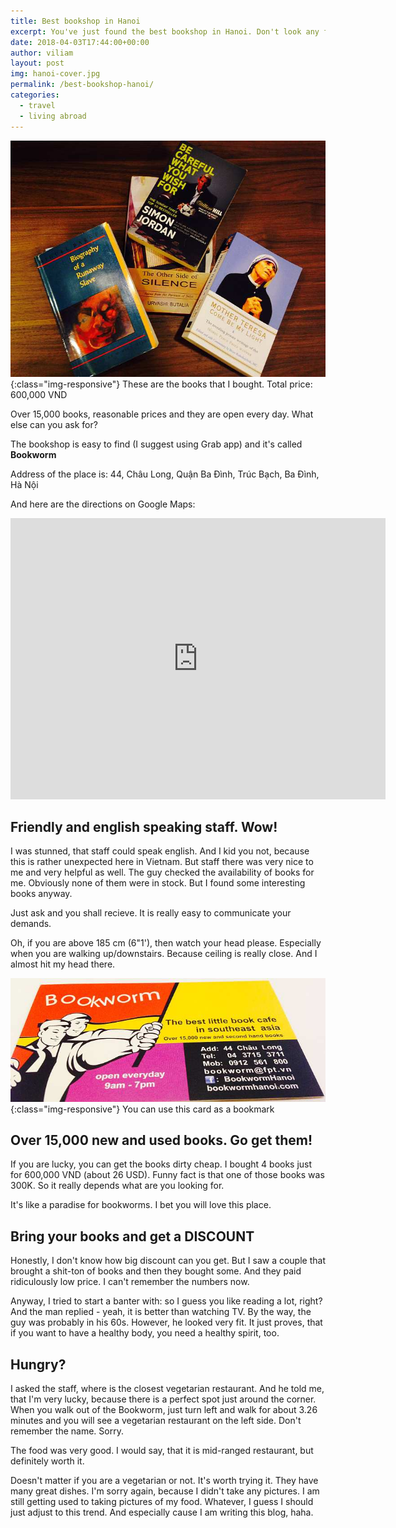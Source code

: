 ```yaml
---
title: Best bookshop in Hanoi
excerpt: You've just found the best bookshop in Hanoi. Don't look any further.
date: 2018-04-03T17:44:00+00:00
author: viliam
layout: post
img: hanoi-cover.jpg
permalink: /best-bookshop-hanoi/
categories:
  - travel
  - living abroad
---
```


![Hanoi Bookworm - best bookshop](/images/hanoi-book.jpg){:class="img-responsive"}
These are the books that I bought. Total price: 600,000 VND

Over 15,000 books, reasonable prices and they are open every day. What else can you ask for?

The bookshop is easy to find (I suggest using Grab app) and it's called **Bookworm**

Address of the place is: 44, Châu Long, Quận Ba Đình, Trúc Bạch, Ba Đình, Hà Nội

And here are the directions on Google Maps:

<iframe src="https://www.google.com/maps/embed?pb=!1m23!1m12!1m3!1d119158.11243147404!2d105.7722852764573!3d21.04504585226825!2m3!1f0!2f0!3f0!3m2!1i1024!2i768!4f13.1!4m8!3e6!4m0!4m5!1s0x3135abb0458f06a7%3A0x26c7afa3bcb4ac66!2sbookworm+address+hanoi!3m2!1d21.045060199999998!2d105.84232569999999!5e0!3m2!1sen!2s!4v1522733122741" width="600" height="450" frameborder="0" style="border:0"> </iframe>

## Friendly and english speaking staff. Wow!

I was stunned, that staff could speak english. And I kid you not, because this is rather unexpected here in Vietnam. But staff there was very nice to me and very helpful as well. The guy checked the availability of books for me. Obviously none of them were in stock. But I found some interesting books anyway.

Just ask and you shall recieve. It is really easy to communicate your demands.

Oh, if you are above 185 cm (6"1'), then watch your head please. Especially when you are walking up/downstairs. Because ceiling is really close. And I almost hit my head there. 

![Hanoi Bookworm card](/images/hanoi-card.jpg){:class="img-responsive"}
You can use this card as a bookmark

## Over 15,000 new and used books. Go get them!

If you are lucky, you can get the books dirty cheap. I bought 4 books just for 600,000 VND (about 26 USD). Funny fact is that one of those books was 300K. So it really depends what are you looking for. 

It's like a paradise for bookworms. I bet you will love this place.

## Bring your books and get a DISCOUNT

Honestly, I don't know how big discount can you get. But I saw a couple that brought a shit-ton of books and then they bought some. And they paid ridiculously low price. I can't remember the numbers now.

Anyway, I tried to start a banter with: so I guess you like reading a lot, right? And the man replied - yeah, it is better than watching TV. By the way, the guy was probably in his 60s. However, he looked very fit. It just proves, that if you want to have a healthy body, you need a healthy spirit, too.

## Hungry?

I asked the staff, where is the closest vegetarian restaurant. And he told me, that I'm very lucky, because there is a perfect spot just around the corner. When you walk out of the Bookworm, just turn left and walk for about 3.26 minutes and you will see a vegetarian restaurant on the left side. Don't remember the name. Sorry.

The food was very good. I would say, that it is mid-ranged restaurant, but definitely worth it.

Doesn't matter if you are a vegetarian or not. It's worth trying it. They have many great dishes. I'm sorry again, because I didn't take any pictures. I am still getting used to taking pictures of my food. Whatever, I guess I should just adjust to this trend. And especially cause I am writing this blog, haha.
